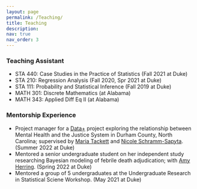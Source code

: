 ```yaml
---
layout: page
permalink: /Teaching/
title: Teaching
description: 
nav: true
nav_order: 3
---
```


<h3> Teaching Assistant </h3>


- STA 440: Case Studies in the Practice of Statistics (Fall 2021 at Duke)
- STA 210: Regression Analysis (Fall 2020, Spr 2021 at Duke)
- STA 111: Probability and Statistical Inference (Fall 2019 at Duke)
- MATH 301: Discrete Mathematics (at Alabama)
- MATH 343: Applied Diff Eq II (at Alabama)


<h3> Mentorship Experience </h3>

- Project manager for a [Data+](https://bigdata.duke.edu/data) project exploring the relationship between Mental Health and the Justice System in Durham County, North Carolina; supervised by [Maria Tackett](https://maria-tackett.netlify.app/) and [Nicole Schramm-Sapyta](https://scholars.duke.edu/person/nicole.schrammsapyta). (Summer 2022 at Duke)
- Mentored a senior undergraduate student on her independent study researching Bayesian modeling of febrile death adjudication; with [Amy Herring](https://scholars.duke.edu/person/Amy.Herring).  (Spring 2022 at Duke)
- Mentored a group of 5 undergraduates at the Undergraduate Research in Statistical Sciene Workshop. (May 2021 at Duke)